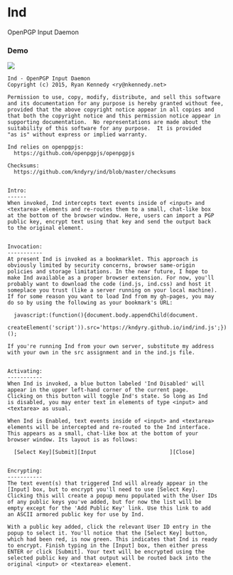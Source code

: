 # Ind
OpenPGP Input Daemon

### Demo
<img src="ind.gif" />

    Ind - OpenPGP Input Daemon
    Copyright (c) 2015, Ryan Kennedy <ry@nkennedy.net>
  
    Permission to use, copy, modify, distribute, and sell this software
    and its documentation for any purpose is hereby granted without fee,
    provided that the above copyright notice appear in all copies and
    that both the copyright notice and this permission notice appear in
    supporting documentation.  No representations are made about the
    suitability of this software for any purpose.  It is provided
    "as is" without express or implied warranty.
  
    Ind relies on openpgpjs:  
      https://github.com/openpgpjs/openpgpjs
    
    Checksums:
      https://github.com/kndyry/ind/blob/master/checksums

    
    Intro:
    ------
    When invoked, Ind intercepts text events inside of <input> and
    <textarea> elements and re-routes them to a small, chat-like box
    at the bottom of the browser window. Here, users can import a PGP
    public key, encrypt text using that key and send the output back
    to the original element.


    Invocation:
    -----------
    At present Ind is invoked as a bookmarklet. This approach is
    obviously limited by security concerns, browser same-origin
    policies and storage limitations. In the near future, I hope to
    make Ind available as a proper browser extension. For now, you'll
    probably want to download the code (ind.js, ind.css) and host it
    someplace you trust (like a server running on your local machine).
    If for some reason you want to load Ind from my gh-pages, you may
    do so by using the following as your bookmark's URL:

      javascript:(function(){document.body.appendChild(document.
      createElement('script')).src='https://kndyry.github.io/ind/ind.js';})();

    If you're running Ind from your own server, substitute my address
    with your own in the src assignment and in the ind.js file.


    Activating:
    -----------
    When Ind is invoked, a blue button labeled 'Ind Disabled' will
    appear in the upper left-hand corner of the current page.
    Clicking on this button will toggle Ind's state. So long as Ind
    is disabled, you may enter text in elements of type <input> and
    <textarea> as usual.

    When Ind is Enabled, text events inside of <input> and <textarea>
    elements will be intercepted and re-routed to the Ind interface.
    This appears as a small, chat-like box at the bottom of your
    browser window. Its layout is as follows:

      [Select Key][Submit][Input                       ][Close]


    Encrypting:
    -----------
    The text event(s) that triggered Ind will already appear in the
    [Input] box, but to encrypt you'll need to use [Select Key].
    Clicking this will create a popup menu populated with the User IDs
    of any public keys you've added, but for now the list will be
    empty except for the 'Add Public Key' link. Use this link to add
    an ASCII armored public key for use by Ind.

    With a public key added, click the relevant User ID entry in the
    popup to select it. You'll notice that the [Select Key] button,
    which had been red, is now green. This indicates that Ind is ready
    to encrypt. Finish typing in the [Input] box, then either press
    ENTER or click [Submit]. Your text will be encrypted using the
    selected public key and that output will be routed back into the
    original <input> or <textarea> element.
